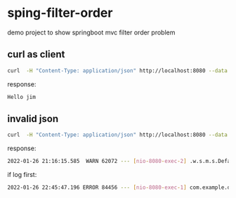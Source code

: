 # sping-filter-order
demo project to show springboot mvc filter order problem

## curl as client

```bash
curl  -H "Content-Type: application/json" http://localhost:8080 --data '{"from":"jim","message":"nice to meet you!"}'
```

response:

```bash
Hello jim
```

## invalid json

```bash
curl  -H "Content-Type: application/json" http://localhost:8080 --data '{"from":"jim","message""nice to meet you!"}'
```

response:

```bash
2022-01-26 21:16:15.585  WARN 62072 --- [nio-8080-exec-2] .w.s.m.s.DefaultHandlerExceptionResolver : Resolved [org.springframework.http.converter.HttpMessageNotReadableException: JSON parse error: Unexpected character ('"' (code 34)): was expecting a colon to separate field name and value; nested exception is com.fasterxml.jackson.core.JsonParseException: Unexpected character ('"' (code 34)): was expecting a colon to separate field name and value<EOL> at [Source: (PushbackInputStream); line: 1, column: 25]]
```
if log first:
```bash
2022-01-26 22:45:47.196 ERROR 84456 --- [nio-8080-exec-1] com.example.demo.GreetController         : Required request body is missing: public java.lang.String com.example.demo.GreetController.greet(com.example.demo.WelcomeMessage)
```